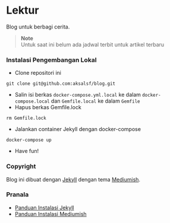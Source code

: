 # Lektur
Blog untuk berbagi cerita.  
> **Note**  
> Untuk saat ini belum ada jadwal terbit untuk artikel terbaru

### Instalasi Pengembangan Lokal
- Clone repositori ini

```
git clone git@github.com:aksalsf/blog.git
```
- Salin isi berkas `docker-compose.yml.local` ke dalam `docker-compose.local` dan `Gemfile.local` ke dalam `Gemfile`
- Hapus berkas Gemfile.lock

```
rm Gemfile.lock
```
- Jalankan container Jekyll dengan docker-compose

```
docker-compose up
```
- Have fun!

### Copyright
Blog ini dibuat dengan [Jekyll](https://jekyllrb.com/) dengan tema [Mediumish](https://github.com/wowthemesnet/mediumish-theme-jekyll). 

### Pranala
- [Panduan Instalasi Jekyll](https://jekyllrb.com/docs/installation)
- [Panduan Instalasi Mediumish](https://bootstrapstarter.com/template-mediumish-bootstrap-jekyll/)

